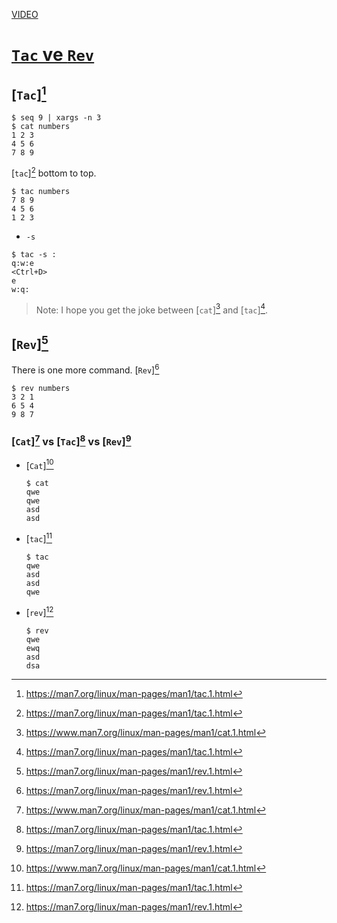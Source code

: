 [VIDEO](https://youtu.be/HfkMWo9ogh0)

# [`Tac` ve `Rev`](https://youtu.be/HfkMWo9ogh0)


## [`Tac`][^tac]



``` shell
$ seq 9 | xargs -n 3
$ cat numbers 
1 2 3
4 5 6
7 8 9
```

[`tac`][^tac] bottom to top.

``` shell
$ tac numbers
7 8 9
4 5 6
1 2 3
```

- `-s`

``` shell
$ tac -s :
q:w:e
<Ctrl+D>
e
w:q:
```

> Note: I hope you get the joke between [`cat`][^cat] and [`tac`][^tac].

## [`Rev`][^rev]

There is one more command. [`Rev`][^rev]

``` shell
$ rev numbers
3 2 1
6 5 4
9 8 7
```


### [`Cat`][^cat] vs [`Tac`][^tac] vs [`Rev`][^rev]



- [`Cat`][^cat]

    ``` shell
    $ cat
    qwe
    qwe
    asd
    asd
    ```

- [`tac`][^tac]

    ``` shell
    $ tac
    qwe
    asd
    asd
    qwe
    ```

- [`rev`][^rev]

    ``` shell
    $ rev
    qwe
    ewq
    asd
    dsa
    ```

[^cat]: <https://www.man7.org/linux/man-pages/man1/cat.1.html>
[^tac]: <https://man7.org/linux/man-pages/man1/tac.1.html>
[^rev]: <https://man7.org/linux/man-pages/man1/rev.1.html>
